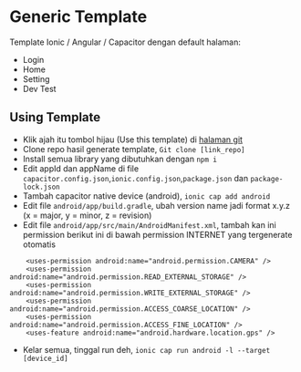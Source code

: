 # Generic Template
Template Ionic / Angular / Capacitor dengan default halaman:
- Login  
- Home  
- Setting  
- Dev Test  

## Using Template
- Klik ajah itu tombol hijau (Use this template) di [halaman git](https://github.com/nandakho/ionicTemplate)  
- Clone repo hasil generate template, `Git clone [link_repo]`  
- Install semua library yang dibutuhkan dengan `npm i`  
- Edit appId dan appName di file `capacitor.config.json`,`ionic.config.json`,`package.json` dan `package-lock.json`  
- Tambah capacitor native device (android), `ionic cap add android`  
- Edit file `android/app/build.gradle`, ubah version name jadi format x.y.z (x = major, y = minor, z = revision)  
- Edit file `android/app/src/main/AndroidManifest.xml`, tambah kan ini permission berikut ini di bawah permission INTERNET yang tergenerate otomatis    
```
    <uses-permission android:name="android.permission.CAMERA" />
    <uses-permission android:name="android.permission.READ_EXTERNAL_STORAGE" />
    <uses-permission android:name="android.permission.WRITE_EXTERNAL_STORAGE" />
    <uses-permission android:name="android.permission.ACCESS_COARSE_LOCATION" />
    <uses-permission android:name="android.permission.ACCESS_FINE_LOCATION" />
    <uses-feature android:name="android.hardware.location.gps" />
```  
- Kelar semua, tinggal run deh, `ionic cap run android -l --target [device_id]`